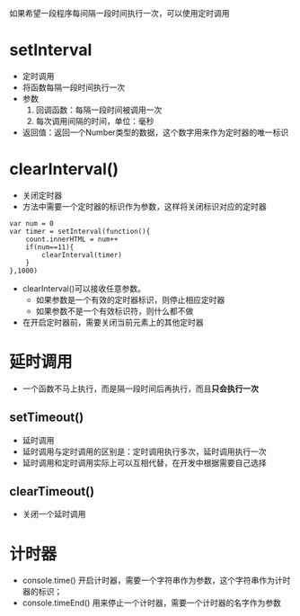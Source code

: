 如果希望一段程序每间隔一段时间执行一次，可以使用定时调用
# setInterval
- 定时调用
- 将函数每隔一段时间执行一次
- 参数
    1. 回调函数：每隔一段时间被调用一次
    2. 每次调用间隔的时间，单位：毫秒
- 返回值：返回一个Number类型的数据，这个数字用来作为定时器的唯一标识
# clearInterval()
- 关闭定时器
- 方法中需要一个定时器的标识作为参数，这样将关闭标识对应的定时器
```
var num = 0
var timer = setInterval(function(){
    count.innerHTML = num++
    if(num==11){
        clearInterval(timer)
    }
},1000)
```
- clearInterval()可以接收任意参数。
    - 如果参数是一个有效的定时器标识，则停止相应定时器
    - 如果参数不是一个有效标识符，则什么都不做
- 在开启定时器前，需要关闭当前元素上的其他定时器

# 延时调用
- 一个函数不马上执行，而是隔一段时间后再执行，而且**只会执行一次**
## setTimeout()
- 延时调用
- 延时调用与定时调用的区别是：定时调用执行多次，延时调用执行一次
- 延时调用和定时调用实际上可以互相代替，在开发中根据需要自己选择
## clearTimeout()
- 关闭一个延时调用

# 计时器
- console.time()  开启计时器，需要一个字符串作为参数，这个字符串作为计时器的标识；
- console.timeEnd() 用来停止一个计时器，需要一个计时器的名字作为参数